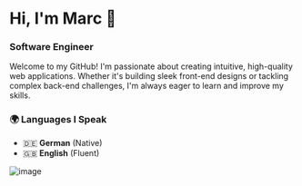 # Hi, I'm Marc 👋 
### Software Engineer

Welcome to my GitHub! I'm passionate about creating intuitive, high-quality web applications. Whether it's building sleek front-end designs or tackling complex back-end challenges, I'm always eager to learn and improve my skills.  

### 🌍 Languages I Speak  
- 🇩🇪 **German** (Native)  
- 🇬🇧 **English** (Fluent)

<img alt="image" src="https://github.com/user-attachments/assets/47e4723c-5c72-4f59-a5c6-2aed8df6eee4" />
